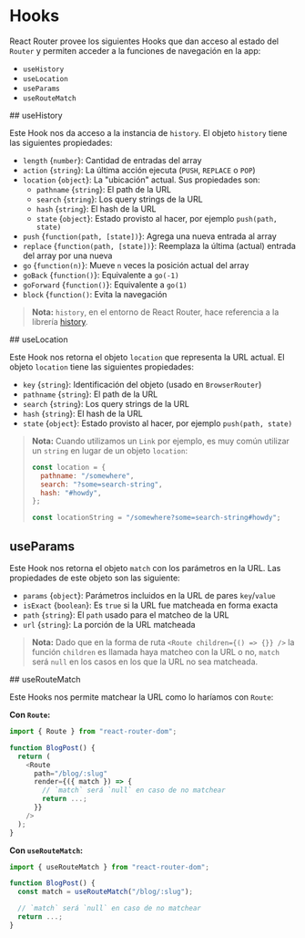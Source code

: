 # Hooks

React Router provee los siguientes Hooks que dan acceso al estado del `Router` y permiten acceder a la funciones de navegación en la app:
- `useHistory`
- `useLocation`
- `useParams`
- `useRouteMatch`

## useHistory

Este Hook nos da acceso a la instancia de `history`. El objeto `history` tiene las siguientes propiedades:

- `length` {`number`}: Cantidad de entradas del array
- `action` {`string`}: La última acción ejecuta (`PUSH`, `REPLACE` o `POP`)
- `location` {`object`}: La "ubicación" actual. Sus propiedades son:
  - `pathname` {`string`}: El path de la URL
  - `search` {`string`}: Los query strings de la URL
  - `hash` {`string`}: El hash de la URL
  - `state` {`object`}: Estado provisto al hacer, por ejemplo `push(path, state)`
- `push` {`function(path, [state])`}: Agrega una nueva entrada al array
- `replace` {`function(path, [state])`}: Reemplaza la última (actual) entrada del array por una nueva
- `go` {`function(n)`}: Mueve `n` veces la posición actual del array
- `goBack` {`function()`}: Equivalente a `go(-1)`
- `goForward` {`function()`}: Equivalente a `go(1)`
- `block` {`function()`: Evita la navegación

> **Nota:** `history`, en el entorno de React Router, hace referencia a la librería [history](https://github.com/ReactTraining/history).

## useLocation

Este Hook nos retorna el objeto `location` que representa la URL actual. El objeto `location` tiene las siguientes propiedades:

- `key` {`string`}: Identificación del objeto (usado en `BrowserRouter`)
- `pathname` {`string`}: El path de la URL
- `search` {`string`}: Los query strings de la URL
- `hash` {`string`}: El hash de la URL
- `state` {`object`}: Estado provisto al hacer, por ejemplo `push(path, state)`

> **Nota:** Cuando utilizamos un `Link` por ejemplo, es muy común utilizar un `string` en lugar de un objeto `location`:
> ```javascript
> const location = {
>   pathname: "/somewhere",
>   search: "?some=search-string",
>   hash: "#howdy",
> };
>
> const locationString = "/somewhere?some=search-string#howdy";
> ```

## useParams

Este Hook nos retorna el objeto `match` con los parámetros en la URL. Las propiedades de este objeto son las siguiente:

- `params` {`object`}: Parámetros incluidos en la URL de pares `key`/`value`
- `isExact` {`boolean`}: Es `true` si la URL fue matcheada en forma exacta
- `path` {`string`}: El `path` usado para el matcheo de la URL
- `url` {`string`}: La porción de la URL matcheada

> **Nota:** Dado que en la forma de ruta `<Route children={() => {}} />` la función `children` es llamada haya matcheo con la URL o no, `match` será `null` en los casos en los que la URL no sea matcheada.

## useRouteMatch

Este Hooks nos permite matchear la URL como lo haríamos con `Route`:

**Con `Route`:**
```javascript
import { Route } from "react-router-dom";

function BlogPost() {
  return (
    <Route
      path="/blog/:slug"
      render={({ match }) => {
        // `match` será `null` en caso de no matchear
        return ...;
      }}
    />
  );
}
```

**Con `useRouteMatch`:**
```javascript
import { useRouteMatch } from "react-router-dom";

function BlogPost() {
  const match = useRouteMatch("/blog/:slug");

  // `match` será `null` en caso de no matchear
  return ...;
}
```
